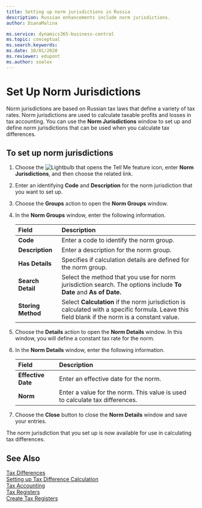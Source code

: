 ```yaml
---
title: Setting up norm jurisdictions in Russia
description: Russian enhancements include norm jurisdictions.
author: DianaMalina

ms.service: dynamics365-business-central
ms.topic: conceptual
ms.search.keywords:
ms.date: 10/01/2020
ms.reviewer: edupont
ms.author: soalex
---
```


# Set Up Norm Jurisdictions

Norm jurisdictions are based on Russian tax laws that define a variety of tax rates. Norm jurisdictions are used to calculate taxable profits and losses in tax accounting. You can use the **Norm Jurisdictions** window to set up and define norm jurisdictions that can be used when you calculate tax differences.

## To set up norm jurisdictions

1. Choose the ![Lightbulb that opens the Tell Me feature](../../media/ui-search/search_small.png "Tell me what you want to do") icon, enter **Norm Jurisdictions**, and then choose the related link.

2. Enter an identifying **Code** and **Description** for the norm jurisdiction that you want to set up.

3. Choose the **Groups** action to open the **Norm Groups** window.

4. In the **Norm Groups** window, enter the following information.

   | Field              | Description                                                  |
   | :----------------- | :----------------------------------------------------------- |
   | **Code**           | Enter a code to identify the norm group.                     |
   | **Description**    | Enter a description for the norm group.                      |
   | **Has Details**    | Specifies if calculation details are defined for the norm group. |
   | **Search Detail**  | Select the method that you use for norm jurisdiction search. The options include **To Date** and **As of Date.** |
   | **Storing Method** | Select **Calculation** if the norm jurisdiction is calculated with a specific formula. Leave this field blank if the norm is a constant value. |

5. Choose the **Details** action to open the **Norm Details** window. In this window, you will define a constant tax rate for the norm.

6. In the **Norm Details** window, enter the following information.

   | Field              | Description                                                  |
   | :----------------- | :----------------------------------------------------------- |
   | **Effective Date** | Enter an effective date for the norm.                        |
   | **Norm**           | Enter a value for the norm. This value is used to calculate tax differences. |

7. Choose the **Close** button to close the **Norm Details** window and save your entries.

The norm jurisdiction that you set up is now available for use in calculating tax differences.

## See Also

[Tax Differences](Tax-Differences.md)  
[Setting up Tax Difference Calculation](Setting-up-Tax-Difference-Calculation.md)  
[Tax Accounting](Tax-Accounting.md)  
[Tax Registers](Tax-Registers.md)  
[Create Tax Registers](How-to-Create-Tax-Registers.md)  
